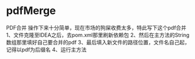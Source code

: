 # pdfMerge
PDF合并
操作下来十分简单，现在市场的狗屎收费太多，特此写下这个pdf合并
1、文件克隆至IDEA之后，去pom.xml那里刷新依赖包
2、然后在主方法的String数组那里填好自己要合并的pdf
3、最后填入新文件的路径位置，文件名自己起，记得以pdf为后缀名
4、运行主方法
